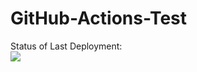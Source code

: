 # GitHub-Actions-Test

Status of Last Deployment:<br>
<img src="https://github.com/fillswim/GitHub-Actions-Test/workflows/My-GitHub-Action-Basics/badge.svg?branch=master"><br>